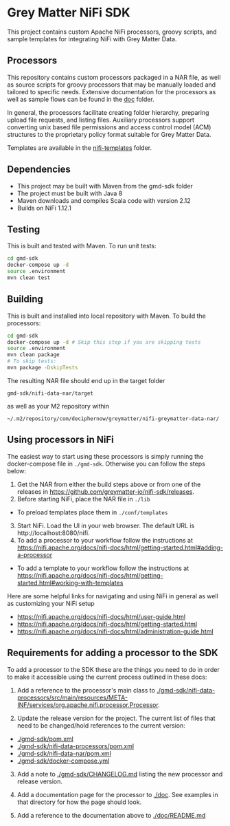 # Grey Matter NiFi SDK

This project contains custom Apache NiFi processors, groovy scripts, and sample templates for integrating NiFi with Grey Matter Data.

## Processors

This repository contains custom processors packaged in a NAR file, as well as source scripts for groovy processors that may be manually loaded and tailored to specific needs.
Extensive documentation for the processors as well as sample flows can be found in the [doc](./doc/README.md) folder.

In general, the processors facilitate creating folder hierarchy, preparing upload file requests, and listing files.
Auxiliary processors support converting unix based file permissions and access control model (ACM) structures to the proprietary policy format suitable for Grey Matter Data.

Templates are available in the [nifi-templates](./nifi-templates) folder.

## Dependencies

- This project may be built with Maven from the gmd-sdk folder
- The project must be built with Java 8
- Maven downloads and compiles Scala code with version 2.12
- Builds on NiFi 1.12.1


## Testing
This is built and tested with Maven.
To run unit tests:

```bash
cd gmd-sdk
docker-compose up -d
source .environment
mvn clean test
```

## Building
This is built and installed into local repository with Maven.
To build the processors:

```bash
cd gmd-sdk
docker-compose up -d # Skip this step if you are skipping tests
source .environment
mvn clean package
# To skip tests:
mvn package -DskipTests
```

The resulting NAR file should end up in the target folder

`gmd-sdk/nifi-data-nar/target`

as well as your M2 repository within

`~/.m2/repository/com/deciphernow/greymatter/nifi-greymatter-data-nar/`

## Using processors in NiFi
The easiest way to start using these processors is simply running the docker-compose file in `./gmd-sdk`. Otherwise you can follow the steps below:

1. Get the NAR from either the build steps above or from one of the releases in https://github.com/greymatter-io/nifi-sdk/releases.
2. Before starting NiFi, place the NAR file in `./lib`
 * To preload templates place them in `./conf/templates`
3. Start NiFi. Load the UI in your web browser. The default URL is http://localhost:8080/nifi.
4. To add a processor to your workflow follow the instructions at https://nifi.apache.org/docs/nifi-docs/html/getting-started.html#adding-a-processor
 * To add a template to your workflow follow the instructions at https://nifi.apache.org/docs/nifi-docs/html/getting-started.html#working-with-templates

Here are some helpful links for navigating and using NiFi in general as well as customizing your NiFi setup
* https://nifi.apache.org/docs/nifi-docs/html/user-guide.html
* https://nifi.apache.org/docs/nifi-docs/html/getting-started.html
* https://nifi.apache.org/docs/nifi-docs/html/administration-guide.html


## Requirements for adding a processor to the SDK
To add a processor to the SDK these are the things you need to do in order to make it accessible using the current process outlined in these docs:

1. Add a reference to the processor's main class to [./gmd-sdk/nifi-data-processors/src/main/resources/META-INF/services/org.apache.nifi.processor.Processor](./gmd-sdk/nifi-data-processors/src/main/resources/META-INF/services/org.apache.nifi.processor.Processor).

2. Update the release version for the project. The current list of files that need to be changed/hold references to the current version:
  * [./gmd-sdk/pom.xml](./gmd-sdk/pom.xml)
  * [./gmd-sdk/nifi-data-processors/pom.xml](./gmd-sdk/nifi-data-processors/pom.xml)
  * [./gmd-sdk/nifi-data-nar/pom.xml](./gmd-sdk/nifi-data-processors/pom.xml)
  * [./gmd-sdk/docker-compose.yml](./gmd-sdk/nifi-data-processors/pom.xml)

3. Add a note to [./gmd-sdk/CHANGELOG.md](./gmd-sdk/CHANGELOG.md) listing the new processor and release version.

4. Add a documentation page for the processor to [./doc](./doc). See examples in that directory for how the page should look.

5. Add a reference to the documentation above to [./doc/README.md](./doc/README.md)
